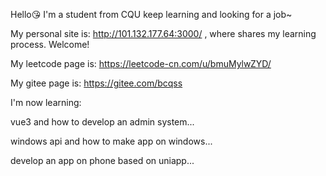 Hello:kissing_heart:  I'm a student from CQU  keep learning and looking for a job~

My personal site is: http://101.132.177.64:3000/ , where shares my learning process. Welcome!

My leetcode page is: https://leetcode-cn.com/u/bmuMylwZYD/

My gitee page is: https://gitee.com/bcqss

I'm now learning:

 vue3 and how to develop an admin system...

windows api and how to make app on windows...

develop an app on phone based on uniapp...
